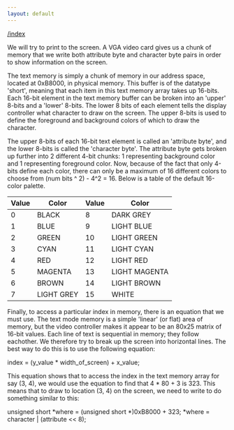 ```yaml
---
layout: default
---
```


[/index](../bios.md)

We will try to print to the screen. A VGA video card gives us a chunk of memory that we write both attribute byte and character byte pairs in order to show information on the screen. 

The text memory is simply a chunk of memory in our address space, located at 0xB8000, in physical memory. This buffer is of the datatype 'short', meaning that each item in this text memory array takes up 16-bits. Each 16-bit element in the text memory buffer can be broken into an 'upper' 8-bits and a 'lower' 8-bits. The lower 8 bits of each element tells the display controller what character to draw on the screen. The upper 8-bits is used to define the foreground and background colors of which to draw the character.


The upper 8-bits of each 16-bit text element is called an 'attribute byte', and the lower 8-bits is called the 'character byte'. The attribute byte gets broken up further into 2 different 4-bit chunks: 1 representing background color and 1 representing foreground color. Now, because of the fact that only 4-bits define each color, there can only be a maximum of 16 different colors to choose from (num bits ^ 2) - 4^2 = 16. Below is a table of the default 16-color palette.

| Value	 | Color	| Value	 | Color        |
| ------ | -------- | ------ | ------------ |
|     0  |BLACK	    |8       |DARK GREY     |
|     1  |BLUE	    |9       |LIGHT BLUE    |
|     2  |GREEN	    |10      |LIGHT GREEN   |
|     3  |CYAN	    |11      |LIGHT CYAN    |
|     4  |RED	    |12      |LIGHT RED     |
|     5  |MAGENTA   |13      |LIGHT MAGENTA |
|     6  |BROWN	    |14      |LIGHT BROWN   |   
|     7  |LIGHT GREY|15      |WHITE         |

Finally, to access a particular index in memory, there is an equation that we must use. The text mode memory is a simple 'linear' (or flat) area of memory, but the video controller makes it appear to be an 80x25 matrix of 16-bit values. Each line of text is sequential in memory; they follow eachother. We therefore try to break up the screen into horizontal lines. The best way to do this is to use the following equation:

index = (y_value * width_of_screen) + x_value;

This equation shows that to access the index in the text memory array for say (3, 4), we would use the equation to find that 4 * 80 + 3 is 323. This means that to draw to location (3, 4) on the screen, we need to write to do something similar to this:

unsigned short *where = (unsigned short *)0xB8000 + 323;
*where = character | (attribute << 8);